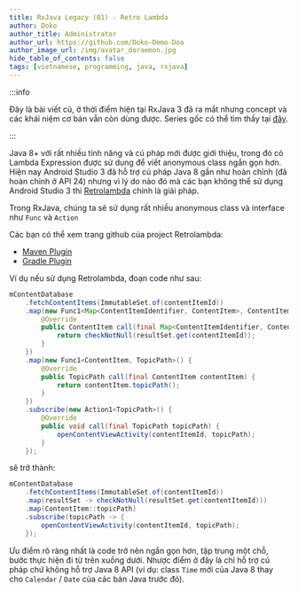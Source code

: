 ```yaml
---
title: RxJava Legacy (01) - Retro Lambda
author: Doko
author_title: Administrator
author_url: https://github.com/Doko-Demo-Doa
author_image_url: /img/avatar_doraemon.jpg
hide_table_of_contents: false
tags: [vietnamese, programming, java, rxjava]
---
```


:::info

Đây là bài viết cũ, ở thời điểm hiện tại RxJava 3 đã ra mắt nhưng concept và các khái niệm cơ bản vẫn còn dùng được. Series gốc có thể tìm thấy tại [đây](https://github.com/mgp/effective-rxjava).

:::

Java 8+ với rất nhiều tính năng và cú pháp mới được giới thiệu, trong đó có Lambda Expression được sử dụng để viết anonymous class ngắn gọn hơn. Hiện nay Android Studio 3 đã hỗ trợ cú pháp Java 8 gần như hoàn chỉnh (đã hoàn chỉnh ở API 24) nhưng vì lý do nào đó mà các bạn không thể sử dụng Android Studio 3 thì [Retrolambda](https://github.com/orfjackal/retrolambda) chính là giải pháp.

Trong RxJava, chúng ta sẽ sử dụng rất nhiều anonymous class và interface như <code>Func</code> và <code>Action</code>

Các bạn có thể xem trang github của project Retrolambda:

- [Maven Plugin](https://github.com/orfjackal/retrolambda)
- [Gradle Plugin](https://github.com/evant/gradle-retrolambda)

Ví dụ nếu sử dụng Retrolambda, đoạn code như sau:

```java
mContentDatabase
    .fetchContentItems(ImmutableSet.of(contentItemId))
    .map(new Func1<Map<ContentItemIdentifier, ContentItem>, ContentItem>() {
        @Override
        public ContentItem call(final Map<ContentItemIdentifier, ContentItem> resultSet) {
            return checkNotNull(resultSet.get(contentItemId));
        }
    })
    .map(new Func1<ContentItem, TopicPath>() {
        @Override
        public TopicPath call(final ContentItem contentItem) {
            return contentItem.topicPath();
        }
    })
    .subscribe(new Action1<TopicPath>() {
        @Override
        public void call(final TopicPath topicPath) {
            openContentViewActivity(contentItemId, topicPath);
        }
    });
```

sẽ trở thành:

```java
mContentDatabase
    .fetchContentItems(ImmutableSet.of(contentItemId))
    .map(resultSet -> checkNotNull(resultSet.get(contentItemId)))
    .map(ContentItem::topicPath)
    .subscribe(topicPath -> {
        openContentViewActivity(contentItemId, topicPath);
    });
```

Ưu điểm rõ ràng nhất là code trở nên ngắn gọn hơn, tập trung một chỗ, bước thực hiện đi từ trên xuống dưới. Nhược điểm ở đây là chỉ hỗ trợ cú pháp chứ không hỗ trợ Java 8 API (ví dụ: class `Time` mới của Java 8 thay cho `Calendar` / `Date` của các bản Java trước đó).
